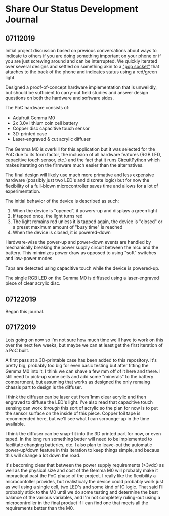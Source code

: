 # Share Our Status Development Journal

## 07112019

Initial project discussion based on previous conversations about ways to indicate to others if you are doing something important on your phone or if you are just screwing around and can be interrupted.  We quickly iterated over several designs and settled on something akin to a ["pop socket"]() that attaches to the back of the phone and indicates status using a red/green light.

Designed a proof-of-concept hardware implementation that is unweildly, but should be sufficient to carry-out field studies and answer design questions on both the hardware and software sides.

The PoC hardware consists of:

* Adafruit Gemma M0 
* 2x 3.0v lithium coin cell battery
* Copper disc capacitive touch sensor
* 3D-printed case
* Laser-engraved & cut acrylic diffuser

The Gemma M0 is overkill for this application but it was selected for the PoC due to its form factor, the inclusion of all hardware features (RGB LED, capacitive touch sensor, etc.) and the fact that it runs [CircuitPython]() which makes iterating on the firmware much easier than the alternatives.

The final design will likely use much more primative and less expensive hardware (possibly just two LED's and discrete logic) but for now the flexibility of a full-blown microcontroller saves time and allows for a lot of experimentation.

The initial behavior of the device is described as such:

1. When the device is "opened", it powers-up and displays a green light
2. If tapped once, the light turns red
3. The light remains red unless it is tapped again, the device is "closed" or a preset maximum amount of "busy time" is reached
4. When the device is closed, it is powered-down

Hardware-wise the power-up and power-down events are handled by mechanically breaking the power supply circuit between the mcu and the battery.  This minimizes power draw as opposed to using "soft" switches and low-power modes.

Taps are detected using capacitive touch while the device is powered-up.

The single RGB LED on the Gemma M0 is diffused using a laser-engraved piece of clear acrylic disc.

## 07122019

Began this journal.

## 07172019

Lots going on now so I'm not sure how much time we'll have to work on this over the next few weeks, but maybe we can at least get the first iteration of a PoC built.

A first pass at a 3D-printable case has been added to this repository.  It's pretty big, probably too big for even basic testing but after fitting the Gemma M0 into it, I think we can shave a few mm off of it here and there.  I still need to pick-up some cells and add some "minerals" to the battery compartment, but assuming that works as designed the only remaing chassis part to design is the diffuser.

I think the diffuser can be laser cut from 1mm clear acrylic and then engraved to diffuse the LED's light.  I've also read that capacitive touch sensing can work *through* this sort of acrylic so the plan for now is to put the sensor surface on the inside of this piece.  Copper foil tape is recommended here, but we'll see what I can scrounge-up in the time available.

I think the diffuser can be snap-fit into the 3D printed part for now, or even taped.  In the long run something better will need to be implemented to facilitate changing batteries, etc.  I also plan to leave-out the automatic power-up/down feature in this iteration to keep things simple, and becaus this will change a lot down the road.

It's becoming clear that between the power supply requirements (>3vdc) as well as the physical size and cost of the Gemma M0 will probably make it impractical past the PoC phase of the project.  I really like the flexibility a microcontoller provides, but realisticaly the device could probably work just as well using a single cell, two LED's and some kind of IC logic.  That said I'll probably stick to the M0 until we do some testing and determine the best balance of the various variables, and I'm not completely ruling-out using a microcontroller in the final product if I can find one that meets all the requirements better than the M0.
